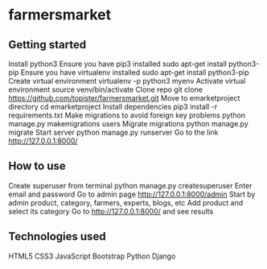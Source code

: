 # farmersmarket

## Getting started
Install python3 
Ensure you have pip3 installed sudo apt-get install python3-pip
Ensure you have virtualenv installed sudo apt-get install python3-pip
Create virtual environment virtualenv -p python3 myenv
Activate virtual environment source venv/bin/activate
Clone repo git clone https://github.com/topister/farmersmarket.git
Move to emarketproject directory cd emarketproject
Install dependencies pip3 install -r requirements.txt
Make migrations to avoid foreign key problems python manage.py makemigrations users
Migrate migrations python manage.py migrate
Start server python manage.py runserver
Go to the link http://127.0.0.1:8000/

## How to use
Create superuser from terminal python manage.py createsuperuser
Enter email and password
Go to admin page http://127.0.0.1:8000/admin
Start by admin product, category, farmers, experts, blogs, etc
Add product and select its category
Go to http://127.0.0.1:8000/ and see results

## Technologies used
HTML5
CSS3
JavaScript
Bootstrap
Python
Django

